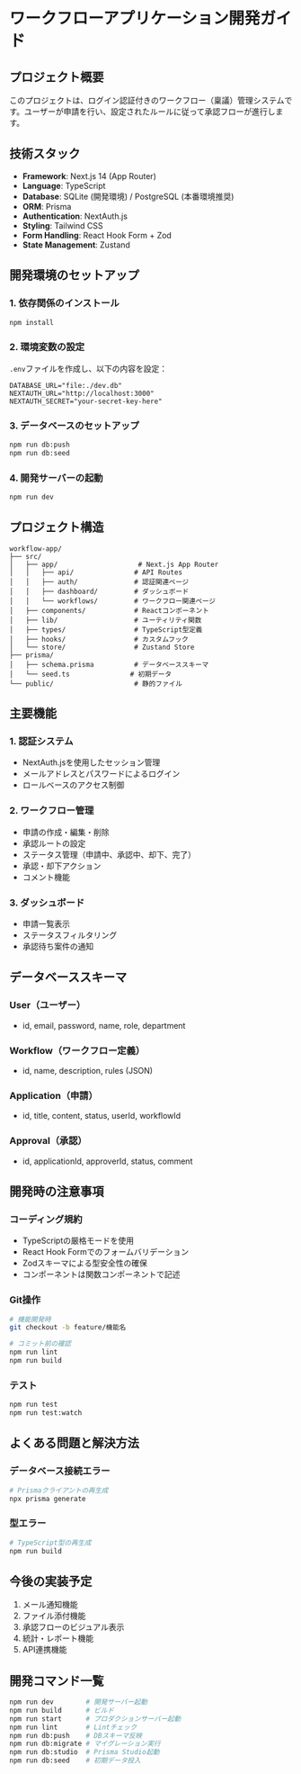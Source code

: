 # ワークフローアプリケーション開発ガイド

## プロジェクト概要
このプロジェクトは、ログイン認証付きのワークフロー（稟議）管理システムです。ユーザーが申請を行い、設定されたルールに従って承認フローが進行します。

## 技術スタック
- **Framework**: Next.js 14 (App Router)
- **Language**: TypeScript
- **Database**: SQLite (開発環境) / PostgreSQL (本番環境推奨)
- **ORM**: Prisma
- **Authentication**: NextAuth.js
- **Styling**: Tailwind CSS
- **Form Handling**: React Hook Form + Zod
- **State Management**: Zustand

## 開発環境のセットアップ

### 1. 依存関係のインストール
```bash
npm install
```

### 2. 環境変数の設定
`.env`ファイルを作成し、以下の内容を設定：
```
DATABASE_URL="file:./dev.db"
NEXTAUTH_URL="http://localhost:3000"
NEXTAUTH_SECRET="your-secret-key-here"
```

### 3. データベースのセットアップ
```bash
npm run db:push
npm run db:seed
```

### 4. 開発サーバーの起動
```bash
npm run dev
```

## プロジェクト構造
```
workflow-app/
├── src/
│   ├── app/                    # Next.js App Router
│   │   ├── api/               # API Routes
│   │   ├── auth/              # 認証関連ページ
│   │   ├── dashboard/         # ダッシュボード
│   │   └── workflows/         # ワークフロー関連ページ
│   ├── components/            # Reactコンポーネント
│   ├── lib/                   # ユーティリティ関数
│   ├── types/                 # TypeScript型定義
│   ├── hooks/                 # カスタムフック
│   └── store/                 # Zustand Store
├── prisma/
│   ├── schema.prisma          # データベーススキーマ
│   └── seed.ts               # 初期データ
└── public/                    # 静的ファイル
```

## 主要機能

### 1. 認証システム
- NextAuth.jsを使用したセッション管理
- メールアドレスとパスワードによるログイン
- ロールベースのアクセス制御

### 2. ワークフロー管理
- 申請の作成・編集・削除
- 承認ルートの設定
- ステータス管理（申請中、承認中、却下、完了）
- 承認・却下アクション
- コメント機能

### 3. ダッシュボード
- 申請一覧表示
- ステータスフィルタリング
- 承認待ち案件の通知

## データベーススキーマ

### User（ユーザー）
- id, email, password, name, role, department

### Workflow（ワークフロー定義）
- id, name, description, rules (JSON)

### Application（申請）
- id, title, content, status, userId, workflowId

### Approval（承認）
- id, applicationId, approverId, status, comment

## 開発時の注意事項

### コーディング規約
- TypeScriptの厳格モードを使用
- React Hook Formでのフォームバリデーション
- Zodスキーマによる型安全性の確保
- コンポーネントは関数コンポーネントで記述

### Git操作
```bash
# 機能開発時
git checkout -b feature/機能名

# コミット前の確認
npm run lint
npm run build
```

### テスト
```bash
npm run test
npm run test:watch
```

## よくある問題と解決方法

### データベース接続エラー
```bash
# Prismaクライアントの再生成
npx prisma generate
```

### 型エラー
```bash
# TypeScript型の再生成
npm run build
```

## 今後の実装予定
1. メール通知機能
2. ファイル添付機能
3. 承認フローのビジュアル表示
4. 統計・レポート機能
5. API連携機能

## 開発コマンド一覧
```bash
npm run dev        # 開発サーバー起動
npm run build      # ビルド
npm run start      # プロダクションサーバー起動
npm run lint       # Lintチェック
npm run db:push    # DBスキーマ反映
npm run db:migrate # マイグレーション実行
npm run db:studio  # Prisma Studio起動
npm run db:seed    # 初期データ投入
```